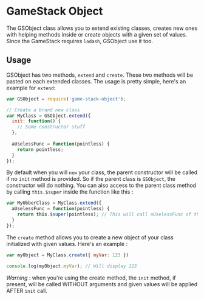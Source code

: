 # GameStack Object

The GSObject class allows you to extend existing classes, creates new ones with helping methods inside or create objects 
with a given set of values. Since the GameStack requires `lodash`, GSObject use it too.

## Usage

GSObject has two methods, `extend` and `create`. These two methods will be pasted on each extended classes. The usage is
pretty simple, here's an example for `extend`:

```javascript
var GSObject = require('game-stack-object');

// Create a brand new class
var MyClass = GSObject.extend({
  init: function() {
    // Some constructor stuff
  },
  
  aUselessFunc = function(pointless) {
    return pointless;
  }
});
```

By default when you will `new` your class, the parent constructor will be called if no `init` method is provided. So
if the parent class is `GSObject`, the constructor will do nothing. You can also access to the parent class method by calling `this.$super` inside the function like this :

```javascript
var MyUbberClass = MyClass.extend({
  aUselessFunc = function(pointless) {
    return this.$super(pointless); // This will call aUselessFunc of the parent class, in this case MyClass.aUselessFunc
  }
});
```
 
The `create` method allows you to create a new object of your class initialized with given values. Here's an example :

```javascript
var myObject = MyClass.create({ myVar: 123 })

console.log(myObject.myVar); // Will display 123
```

*Warning* : when you're using the create method, the `init` method, if present, will be called WITHOUT arguments and
given values will be applied AFTER `ìnit` call.

